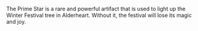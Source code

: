 The Prime Star is a rare and powerful artifact that is used to light up the Winter Festival tree in Alderheart. Without it, the festival will lose its magic and joy.